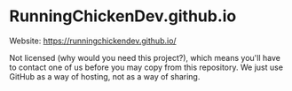 # RunningChickenDev.github.io
Website: https://runningchickendev.github.io/

Not licensed (why would you need this project?), which means you'll have to contact one of us before you may copy from this repository.
We just use GitHub as a way of hosting, not as a way of sharing.

